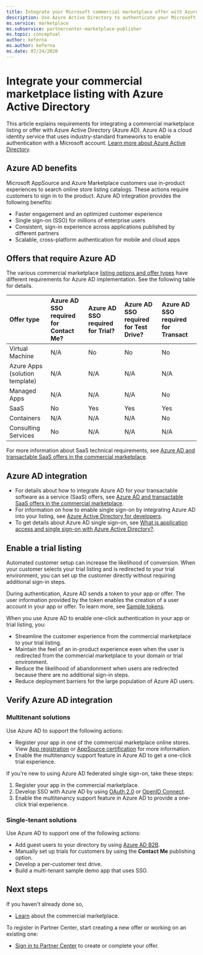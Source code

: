 ```yaml
---
title: Integrate your Microsoft commercial marketplace offer with Azure Active Directory
description: Use Azure Active Directory to authenticate your Microsoft AppSource and Azure Marketplace offers.
ms.service: marketplace
ms.subservice: partnercenter-marketplace-publisher
ms.topic: conceptual
author: keferna
ms.author: keferna
ms.date: 07/24/2020
---
```

# Integrate your commercial marketplace listing with Azure Active Directory

 This article explains requirements for integrating a commercial marketplace listing or offer with Azure Active Directory (Azure AD). Azure AD is a cloud identity service that uses industry-standard frameworks to enable authentication with a Microsoft account. [Learn more about Azure Active Directory](https://azure.microsoft.com/services/active-directory).

## Azure AD benefits

Microsoft AppSource and Azure Marketplace customers use in-product experiences to search online store listing catalogs. These actions require customers to sign in to the product. Azure AD integration provides the following benefits:

- Faster engagement and an optimized customer experience
- Single sign-on (SSO) for millions of enterprise users
- Consistent, sign-in experience across applications published by different partners
- Scalable, cross-platform authentication for mobile and cloud apps

## Offers that require Azure AD

The various commercial marketplace [listing options and offer types](determine-your-listing-type.md) have different requirements for Azure AD implementation. See the following table for details.

| Offer type    | Azure AD SSO required for Contact Me?  | Azure AD SSO required for Trial? | Azure AD SSO required for Test Drive?  | Azure AD SSO required for Transact |
| :------------------- | :-------------------|:-------------------|:-------------------|:-------------------|
| Virtual Machine | N/A | No | No | No |
| Azure Apps (solution template)  | N/A | N/A | N/A | N/A |
| Managed Apps  | N/A | N/A | N/A | No |
| SaaS  | No | Yes | Yes | Yes |
| Containers  | N/A | N/A | N/A | No |
| Consulting Services  | No | N/A | N/A | N/A |

For more information about SaaS technical requirements, see [Azure AD and transactable SaaS offers in the commercial marketplace](./azure-ad-saas.md).

## Azure AD integration

- For details about how to integrate Azure AD for your transactable software as a service (SaaS) offers, see [Azure AD and transactable SaaS offers in the commercial marketplace](./azure-ad-saas.md).
- For information on how to enable single sign-on by integrating Azure AD into your listing, see [Azure Active Directory for developers](../active-directory/develop/index.yml).
- To get details about Azure AD single sign-on, see [What is application access and single sign-on with Azure Active Directory?](../active-directory/manage-apps/what-is-single-sign-on.md).

## Enable a trial listing

Automated customer setup can increase the likelihood of conversion. When your customer selects your trial listing and is redirected to your trial environment, you can set up the customer directly without requiring additional sign-in steps.

During authentication, Azure AD sends a token to your app or offer. The user information provided by the token enables the creation of a user account in your app or offer. To learn more, see [Sample tokens](../active-directory/develop/id-tokens.md).

When you use Azure AD to enable one-click authentication in your app or trial listing, you:

- Streamline the customer experience from the commercial marketplace to your trial listing.
- Maintain the feel of an in-product experience even when the user is redirected from the commercial marketplace to your domain or trial environment.
- Reduce the likelihood of abandonment when users are redirected because there are no additional sign-in steps.
- Reduce deployment barriers for the large population of Azure AD users.

## Verify Azure AD integration

### Multitenant solutions

Use Azure AD to support the following actions:

- Register your app in one of the commercial marketplace online stores. View [App registration](../active-directory/develop/quickstart-register-app.md) or [AppSource certification](../active-directory/azuread-dev/howto-get-appsource-certified.md) for more information.
- Enable the multitenancy support feature in Azure AD to get a one-click trial experience.

If you're new to using Azure AD federated single sign-on, take these steps:

1. Register your app in the commercial marketplace.
1. Develop SSO with Azure AD by using [OAuth 2.0](../active-directory/azuread-dev/v1-protocols-oauth-code.md) or [OpenID Connect](../active-directory/azuread-dev/v1-protocols-openid-connect-code.md).
1. Enable the multitenancy support feature in Azure AD to provide a one-click trial experience.

### Single-tenant solutions

Use Azure AD to support one of the following actions:

- Add guest users to your directory by using [Azure AD B2B](../active-directory/b2b/what-is-b2b.md).
- Manually set up trials for customers by using the **Contact Me** publishing option.
- Develop a per-customer test drive.
- Build a multi-tenant sample demo app that uses SSO.

## Next steps

If you haven't already done so, 

- [Learn](https://azuremarketplace.microsoft.com/sell) about the commercial marketplace.

To register in Partner Center, start creating a new offer or working on an existing one:

- [Sign in to Partner Center](https://partner.microsoft.com/dashboard/account/v3/enrollment/introduction/partnership) to create or complete your offer.
